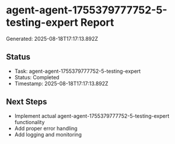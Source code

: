 # agent-agent-1755379777752-5-testing-expert Report

Generated: 2025-08-18T17:17:13.892Z

## Status
- Task: agent-agent-1755379777752-5-testing-expert
- Status: Completed
- Timestamp: 2025-08-18T17:17:13.892Z

## Next Steps
- Implement actual agent-agent-1755379777752-5-testing-expert functionality
- Add proper error handling
- Add logging and monitoring
